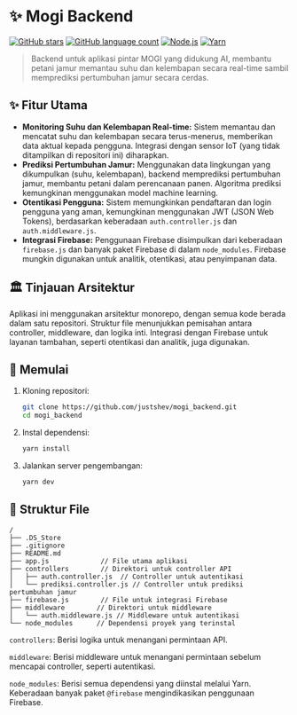 # ✨ Mogi Backend

[![GitHub stars](https://img.shields.io/github/stars/justshev/mogi_backend?style=flat-square)](https://github.com/justshev/mogi_backend)
[![GitHub language count](https://img.shields.io/github/languages/count/justshev/mogi_backend?style=flat-square)](https://github.com/justshev/mogi_backend)
[![Node.js](https://img.shields.io/badge/node.js-v16+-brightgreen.svg?style=flat-square)](https://nodejs.org/en/)
[![Yarn](https://img.shields.io/badge/yarn-1.22+-blue.svg?style=flat-square)](https://yarnpkg.com/)


> Backend untuk aplikasi pintar MOGI yang didukung AI, membantu petani jamur memantau suhu dan kelembapan secara real-time sambil memprediksi pertumbuhan jamur secara cerdas.

## ✨ Fitur Utama

* **Monitoring Suhu dan Kelembapan Real-time:**  Sistem memantau dan mencatat suhu dan kelembapan secara terus-menerus, memberikan data aktual kepada pengguna.  Integrasi dengan sensor IoT (yang tidak ditampilkan di repositori ini) diharapkan.
* **Prediksi Pertumbuhan Jamur:** Menggunakan data lingkungan yang dikumpulkan (suhu, kelembapan), backend memprediksi pertumbuhan jamur, membantu petani dalam perencanaan panen.  Algoritma prediksi kemungkinan menggunakan model machine learning.
* **Otentikasi Pengguna:**  Sistem memungkinkan pendaftaran dan login pengguna yang aman, kemungkinan menggunakan JWT (JSON Web Tokens), berdasarkan keberadaan `auth.controller.js` dan `auth.middleware.js`.
* **Integrasi Firebase:** Penggunaan Firebase disimpulkan dari keberadaan `firebase.js` dan banyak paket Firebase di dalam `node_modules`.  Firebase mungkin digunakan untuk analitik, otentikasi, atau penyimpanan data.



## 🏛️ Tinjauan Arsitektur

Aplikasi ini menggunakan arsitektur monorepo, dengan semua kode berada dalam satu repositori.  Struktur file menunjukkan pemisahan antara controller, middleware, dan logika inti.  Integrasi dengan Firebase untuk layanan tambahan, seperti otentikasi dan analitik, juga digunakan.


## 🚀 Memulai

1. Kloning repositori:
   ```bash
   git clone https://github.com/justshev/mogi_backend.git
   cd mogi_backend
   ```
2. Instal dependensi:
   ```bash
   yarn install
   ```
3. Jalankan server pengembangan:
   ```bash
   yarn dev
   ```


## 📂 Struktur File

```
/
├── .DS_Store
├── .gitignore
├── README.md
├── app.js             // File utama aplikasi
├── controllers        // Direktori untuk controller API
│   ├── auth.controller.js  // Controller untuk autentikasi
│   └── prediksi.controller.js // Controller untuk prediksi pertumbuhan jamur
├── firebase.js        // File untuk integrasi Firebase
├── middleware        // Direktori untuk middleware
│   └── auth.middleware.js // Middleware untuk autentikasi
└── node_modules      // Dependensi proyek yang terinstal
```

`controllers`: Berisi logika untuk menangani permintaan API.

`middleware`: Berisi middleware untuk menangani permintaan sebelum mencapai controller, seperti autentikasi.

`node_modules`: Berisi semua dependensi yang diinstal melalui Yarn.  Keberadaan banyak paket `@firebase` mengindikasikan penggunaan Firebase.
